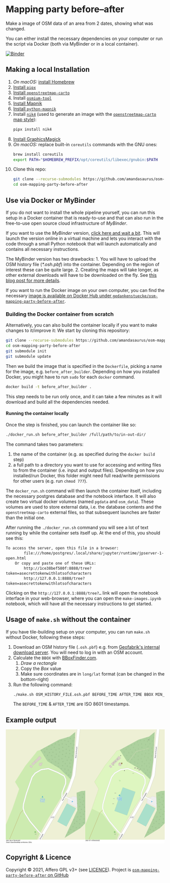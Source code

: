 # Mapping party before–after

Make a image of OSM data of an area from 2 dates, showing what was changed.

You can either install the necessary dependencies on your computer or run the script via Docker (both via MyBinder or in a local container).

[![Binder](https://mybinder.org/badge_logo.svg)](https://mybinder.org/v2/gh/amandasaurus/osm-mapping-party-before-after/main?labpath=make-images.ipynb)

## Making a local Installation

1. *On macOS:* [install Homebrew](https://brew.sh/#:~:text=Install%20Homebrew)
1. [Install `pipx`](https://pipx.pypa.io/stable/installation/#installing-pipx)
1. [Install `openstreetmap-carto`](https://github.com/gravitystorm/openstreetmap-carto/blob/4ec2dc9391c411e124c78b3ba1aad9173fea20cb/INSTALL.md)
1. Install [`osmium-tool`](https://github.com/osmcode/osmium-tool)
1. [Install Mapnik](https://github.com/mapnik/mapnik/blob/master/INSTALL.md#source-build)
1. [Install `python-mapnik`](https://github.com/mapnik/python-mapnik#building-from-source)
1. Install [`nik4`](https://github.com/Zverik/Nik4) (used to generate an image with the [`openstreetmap-carto` map style](https://github.com/gravitystorm/openstreetmap-carto/)):
   ```bash
   pipx install nik4
   ```
1. [Install GraphicsMagick](http://www.graphicsmagick.org/README.html#id4)
1. *On macOS:* replace built-in `coreutils` commands with the GNU ones:
   ```bash
   brew install coreutils
   export PATH="$HOMEBREW_PREFIX/opt/coreutils/libexec/gnubin:$PATH
   ```
1. Clone this repo:
   ```bash
   git clone --recurse-submodules https://github.com/amandasaurus/osm-mapping-party-before-after
   cd osm-mapping-party-before-after
   ```

## Use via Docker or MyBinder

If you do not want to install the whole pipeline yourself, you can run this setup in a Docker container that is ready-to-use and that can also run in the free-to-use open source cloud infrastructure of _MyBinder_. 

If you want to use the _MyBinder_ version, [click here and wait a bit](https://mybinder.org/v2/gh/amandasaurus/osm-mapping-party-before-after/main?labpath=make-images.ipynb). This will launch the version online in a virtual machine and lets you interact with the code through a small Python notebook that will launch automatically and contains all necessary instructions.

The MyBinder version has two drawbacks: 1. You will have to upload the OSM history file (_\*.osh.pbf_) into the container. Depending on the region of interest these can be quite large. 2. Creating the maps will take longer, as other external downloads will have to be downloaded on the fly. See [this blog post for more details](https://tzovar.as/map-comparisons/).

If you want to run the Docker image on your own computer, you can find the necessary [image is available on Docker Hub under `gedankenstuecke/osm-mapping-party-before-after`](https://hub.docker.com/r/gedankenstuecke/osm-mapping-party-before-after). 

### Building the Docker container from scratch

Alternatively, you can also build the container locally if you want to make changes to it/improve it: We start by cloning this repository:

```bash
git clone --recurse-submodules https://github.com/amandasaurus/osm-mapping-party-before-after
cd osm-mapping-party-before-after
git submodule init
git submodule update
```
Then we build the image that is specified in the `Dockerfile`, picking a name for the image, e.g. `before_after_builder`.
Depending on how you installed Docker, you might have to run `sudo` for each `docker` command.

 ```bash
docker build -t before_after_builder .
```

This step needs to be run only once, and it can take a few minutes as it will download and build all the dependencies needed. 

#### Running the container locally

Once the step is finished, you can launch the container like so:

```bash
./docker_run.sh before_after_builder /full/path/to/in-out-dir/ 
```

The command takes two parameters:

1. the name of the container (e.g. as specified during the `docker build` step)
2. a full path to a directory you want to use for accessing and writing files to from the container (i.e. input and output files). Depending on how you installed/run Docker, this folder might need full read/write permissions for other users (e.g. run `chmod 777`). 

The `docker_run.sh` command will then launch the container itself, including the necessary postgres database and the notebook interface. It will also create two virtual docker volumes (named `pgdata` and `osm_data`). These volumes are used to store external data, i.e. the database contents and the `openstreetmap-carto` external files, so that subsequent launches are faster than the initial one.

After running the `./docker_run.sh` command you will see a lot of text running by while the container sets itself up. At the end of this, you should see this: 

```
To access the server, open this file in a browser:
        file:///home/postgres/.local/share/jupyter/runtime/jpserver-1-open.html
    Or copy and paste one of these URLs:
        http://1ce38bef580f:8888/tree?token=asecrettokenwithlotsofcharacters
        http://127.0.0.1:8888/tree?token=asecrettokenwithlotsofcharacters
```

Clicking on the `http://127.0.0.1:8888/tree?…` link will open the notebook interface in your web-browser, where you can open the `make-images.ipynb` notebook, which will have all the necessary instructions to get started.

## Usage of `make.sh` without the container

If you have tile-building setup on your computer, you can run `make.sh` without Docker, following these steps:

1. Download an OSM history file (`.osh.pbf`) e.g. from [Geofabrik's internal download server](https://osm-internal.download.geofabrik.de/?landing_page=true). You will need to log in with an OSM account.
1. Calculate the `BBOX` with [BBoxFinder.com](http://bboxfinder.com/).
    1. *Draw a rectangle*
    1. Copy the *Box* value
    1. Make sure coordinates are in `long/lat` format (can be changed in the bottom-right)
1. Run the following command:
    ```bash
    ./make.sh OSM_HISTORY_FILE.osh.pbf BEFORE_TIME AFTER_TIME BBOX MIN_ZOOM MAX_ZOOM
    ```
    The `BEFORE_TIME` & `AFTER_TIME` are ISO 8601 timestamps.

## Example output

![Example](sample.png)

## Copyright & Licence

Copyright © 2021, Affero GPL v3+ (see [LICENCE](./LICENCE)). Project is [`osm-mapping-party-before-after` on GitHub](https://github.com/amandasaurus/osm-mapping-party-before-after)
